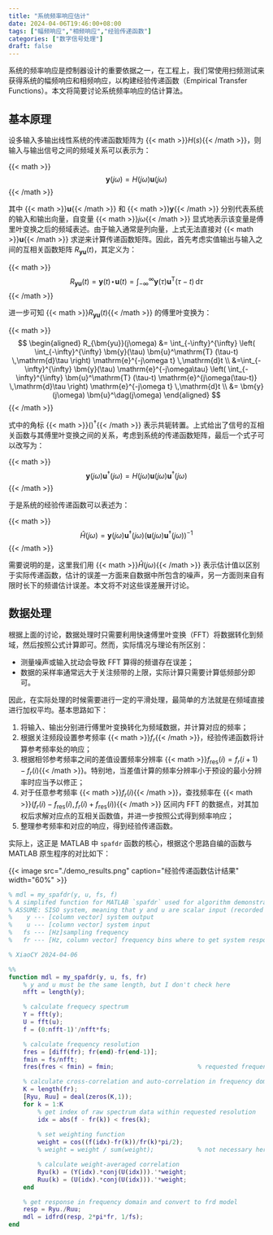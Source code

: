 ```yaml
---
title: "系统频率响应估计"
date: 2024-04-06T19:46:00+08:00
tags: ["幅频响应","相频响应","经验传递函数"]
categories: ["数字信号处理"]
draft: false
---
```


系统的频率响应是控制器设计的重要依据之一，在工程上，我们常使用扫频测试来获得系统的幅频响应和相频响应，以构建经验传递函数（Empirical Transfer Functions）。本文将简要讨论系统频率响应的估计算法。

<!--more-->

## 基本原理

设多输入多输出线性系统的传递函数矩阵为 {{< math >}}$H(s)${{< /math >}}，则输入与输出信号之间的频域关系可以表示为：

{{< math >}}$$
\bm{y}(j\omega) = H(j\omega) \bm{u}(j\omega)
$${{< /math >}}

其中 {{< math >}}$\bm{u}${{< /math >}} 和 {{< math >}}$\bm{y}${{< /math >}} 分别代表系统的输入和输出向量，自变量 {{< math >}}$j\omega${{< /math >}} 显式地表示该变量是傅里叶变换之后的频域表述。由于输入通常是列向量，上式无法直接对 {{< math >}}$\bm{u}${{< /math >}} 求逆来计算传递函数矩阵。因此，首先考虑实值输出与输入之间的互相关函数矩阵 $R_{\bm{yu}}(t)$，其定义为：

{{< math >}}$$
R_{\bm{yu}} (t) = \bm{y}(t) \mathop{\star} \bm{u}(t) = \int_{-\infty}^{\infty} \bm{y}(\tau) \bm{u}^\mathrm{T} (\tau-t) \,\mathrm{d}\tau
$${{< /math >}}

进一步可知 {{< math >}}$R_{\bm{yu}}(t)${{< /math >}} 的傅里叶变换为：

{{< math >}}$$
\begin{aligned}
R_{\bm{yu}}(j\omega) &= \int_{-\infty}^{\infty} \left( \int_{-\infty}^{\infty} \bm{y}(\tau) \bm{u}^\mathrm{T} (\tau-t) \,\mathrm{d}\tau \right) \mathrm{e}^{-j\omega t} \,\mathrm{d}t \\
&=\int_{-\infty}^{\infty} \bm{y}(\tau) \mathrm{e}^{-j\omega\tau} \left( \int_{-\infty}^{\infty} \bm{u}^\mathrm{T} (\tau-t) \mathrm{e}^{j\omega(\tau-t)} \,\mathrm{d}\tau \right) \mathrm{e}^{-j\omega t} \,\mathrm{d}t \\
&= \bm{y}(j\omega) \bm{u}^\dag(j\omega)
\end{aligned}
$${{< /math >}}

式中的角标 {{< math >}}${()}^\dag${{< /math >}} 表示共轭转置。上式给出了信号的互相关函数与其傅里叶变换之间的关系，考虑到系统的传递函数矩阵，最后一个式子可以改写为：

{{< math >}}$$
\bm{y}(j\omega) \bm{u}^\dag(j\omega) = H(j\omega) \bm{u}(j\omega) \bm{u}^\dag(j\omega)
$${{< /math >}}

于是系统的经验传递函数可以表述为：

{{< math >}}$$
\hat{H}(j\omega) = \bm{y}(j\omega) \bm{u}^\dag(j\omega) \left( \bm{u}(j\omega) \bm{u}^\dag(j\omega) \right)^{-1}
$${{< /math >}}

需要说明的是，这里我们用 {{< math >}}$\hat{H}(j\omega)${{< /math >}} 表示估计值以区别于实际传递函数，估计的误差一方面来自数据中所包含的噪声，另一方面则来自有限时长下的频谱估计误差。本文将不对这些误差展开讨论。

## 数据处理

根据上面的讨论，数据处理时只需要利用快速傅里叶变换（FFT）将数据转化到频域，然后按照公式计算即可。然而，实际情况与理论有所区别：

- 测量噪声或输入扰动会导致 FFT 算得的频谱存在误差；
- 数据的采样率通常远大于关注频带的上限，实际计算只需要计算低频部分即可。

因此，在实际处理的时候需要进行一定的平滑处理，最简单的方法就是在频域直接进行加权平均。基本思路如下：

1. 将输入、输出分别进行傅里叶变换转化为频域数据，并计算对应的频率；
2. 根据关注频段设置参考频率 {{< math >}}$f_r${{< /math >}}，经验传递函数将计算参考频率处的响应；
3. 根据相邻参考频率之间的差值设置频率分辨率 {{< math >}}$f_\mathrm{res}(i) = f_r(i+1) - f_r(i)${{< /math >}}。特别地，当差值计算的频率分辨率小于预设的最小分辨率时应当予以修正；
4. 对于任意参考频率 {{< math >}}$f_r(i)${{< /math >}}，查找频率在 {{< math >}}$\left( f_r(i) - f_\mathrm{res}(i),\, f_r(i) + f_\mathrm{res}(i) \right)${{< /math >}} 区间内 FFT 的数据点，对其加权后求解对应点的互相关函数值，并进一步按照公式得到频率响应；
5. 整理参考频率和对应的响应，得到经验传递函数。

实际上，这正是 MATLAB 中 `spafdr` 函数的核心，根据这个思路自编的函数与 MATLAB 原生程序的对比如下：

{{< image src="./demo_results.png" caption="经验传递函数估计结果" width="60%" >}}

```matlab
% mdl = my_spafdr(y, u, fs, f)
% A simplifed function for MATLAB `spafdr` used for algorithm demonstration
% ASSUME: SISO system, meaning that y and u are scalar input (recorded as column vectors)
%    y --- [column vector] system output
%    u --- [column vector] system input
%   fs --- [Hz]sampling frequency
%   fr --- [Hz, column vector] frequency bins where to get system response

% XiaoCY 2024-04-06

%%
function mdl = my_spafdr(y, u, fs, fr)
    % y and u must be the same length, but I don't check here
    nfft = length(y);

    % calculate frequecy spectrum
    Y = fft(y);
    U = fft(u);
    f = (0:nfft-1)'/nfft*fs;

    % calculate frequency resolution
    fres = [diff(fr); fr(end)-fr(end-1)];
    fmin = fs/nfft;
    fres(fres < fmin) = fmin;                       % requested frequency resolution must not be less than the valid resolution

    % calculate cross-correlation and auto-correlation in frequency domain
    K = length(fr);
    [Ryu, Ruu] = deal(zeros(K,1));
    for k = 1:K
        % get index of raw spectrum data within requested resolution
        idx = abs(f - fr(k)) < fres(k);
        
        % set weighting function
        weight = cos((f(idx)-fr(k))/fr(k)*pi/2);
        % weight = weight / sum(weight);            % not necessary here, we will divide this common factor

        % calculate weight-averaged correlation
        Ryu(k) = (Y(idx).*conj(U(idx))).'*weight;
        Ruu(k) = (U(idx).*conj(U(idx))).'*weight;
    end

    % get response in frequency domain and convert to frd model
    resp = Ryu./Ruu;
    mdl = idfrd(resp, 2*pi*fr, 1/fs);
end
```
